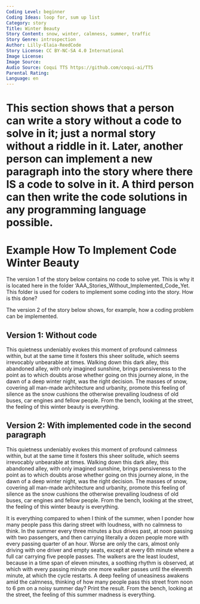 ```yaml
---
Coding Level: beginner
Coding Ideas: loop for, sum up list
Category: story
Title: Winter Beauty
Story Content: snow, winter, calmness, summer, traffic
Story Genre: introspection
Author: Lilly-Elaia-ReedCode
Story License: CC BY-NC-SA 4.0 International
Image License:
Image Source:
Audio Source: Coqui TTS https://github.com/coqui-ai/TTS
Parental Rating:
Language: en
---
```


# This section shows that a person can write a story without a code to solve in it; just a normal story without a riddle in it. Later, another person can implement a new paragraph into the story where there IS a code to solve in it. A third person can then write the code solutions in any programming language possible.
# Example How To Implement Code Winter Beauty

The version 1 of the story below contains no code to solve yet. This is why it
is located here in the folder ‘AAA_Stories_Without_Implemented_Code_Yet. This
folder is used for coders to implement some coding into the story. How is this
done?

The version 2 of the story below shows, for example, how a coding problem can be
implemented.

## Version 1: Without code

This quietness undeniably evokes this moment of profound calmness within, but at
the same time it fosters this sheer solitude, which seems irrevocably unbearable
at times. Walking down this dark alley, this abandoned alley, with only imagined
sunshine, brings pensiveness to the point as to which doubts arose whether going
on this journey alone, in the dawn of a deep winter night, was the right
decision. The masses of snow, covering all man-made architecture and urbanity,
promote this feeling of silence as the snow cushions the otherwise prevailing
loudness of old buses, car engines and fellow people. From the bench, looking at
the street, the feeling of this winter beauty is everything.

## Version 2: With implemented code in the second paragraph

This quietness undeniably evokes this moment of profound calmness within, but at
the same time it fosters this sheer solitude, which seems irrevocably unbearable
at times. Walking down this dark alley, this abandoned alley, with only imagined
sunshine, brings pensiveness to the point as to which doubts arose whether going
on this journey alone, in the dawn of a deep winter night, was the right
decision. The masses of snow, covering all man-made architecture and urbanity,
promote this feeling of silence as the snow cushions the otherwise prevailing
loudness of old buses, car engines and fellow people. From the bench, looking at
the street, the feeling of this winter beauty is everything.

It is everything compared to when I think of the summer, when I ponder how many
people pass this daring street with loudness, with no calmness to think. In the
summer every three minutes a bus drives past, at noon passing with two
passengers, and then carrying literally a dozen people more with every passing
quarter of an hour. Worse are only the cars, almost only driving with one driver
and empty seats, except at every 6th minute where a full car carrying five
people passes. The walkers are the least loudest, because in a time span of
eleven minutes, a soothing rhythm is observed, at which with every passing
minute one more walker passes until the eleventh minute, at which the cycle
restarts. A deep feeling of uneasiness awakens amid the calmness, thinking of
how many people pass this street from noon to 6 pm on a noisy summer day? Print
the result. From the bench, looking at the street, the feeling of this summer
madness is everything.
